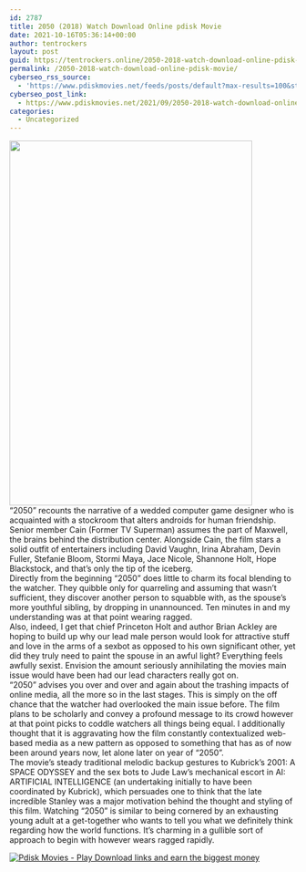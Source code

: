 ```yaml
---
id: 2787
title: 2050 (2018) Watch Download Online pdisk Movie
date: 2021-10-16T05:36:14+00:00
author: tentrockers
layout: post
guid: https://tentrockers.online/2050-2018-watch-download-online-pdisk-movie/
permalink: /2050-2018-watch-download-online-pdisk-movie/
cyberseo_rss_source:
  - 'https://www.pdiskmovies.net/feeds/posts/default?max-results=100&start-index=601'
cyberseo_post_link:
  - https://www.pdiskmovies.net/2021/09/2050-2018-watch-download-online-pdisk.html
categories:
  - Uncategorized
---
```

<div class="separator">
  <a href="https://1.bp.blogspot.com/-9aheisPHHXU/YTe0ADmuJAI/AAAAAAAAAvM/-nzkrOWGOdg4VXgQJmJee-M9kqrk9OfHACLcBGAsYHQ/s275/2050%2B%25282018%2529%2BWatch%2BDownload%2BOnline%2Bpdisk%2BMovie.jpg" imageanchor="1"><img loading="lazy" border="0" data-original-height="275" data-original-width="183" height="640" src="https://1.bp.blogspot.com/-9aheisPHHXU/YTe0ADmuJAI/AAAAAAAAAvM/-nzkrOWGOdg4VXgQJmJee-M9kqrk9OfHACLcBGAsYHQ/w426-h640/2050%2B%25282018%2529%2BWatch%2BDownload%2BOnline%2Bpdisk%2BMovie.jpg" width="426" /></a>
</div>



<div>
  <div>
    <span>&#8220;2050&#8221; recounts the narrative of a wedded computer game designer who is acquainted with a stockroom that alters androids for human friendship. Senior member Cain (Former TV Superman) assumes the part of Maxwell, the brains behind the distribution center. Alongside Cain, the film stars a solid outfit of entertainers including David Vaughn, Irina Abraham, Devin Fuller, Stefanie Bloom, Stormi Maya, Jace Nicole, Shannone Holt, Hope Blackstock, and that&#8217;s only the tip of the iceberg.&nbsp;</span>
  </div>
  
  <div>
    <span>Directly from the beginning &#8220;2050&#8221; does little to charm its focal blending to the watcher. They quibble only for quarreling and assuming that wasn&#8217;t sufficient, they discover another person to squabble with, as the spouse&#8217;s more youthful sibling, by dropping in unannounced. Ten minutes in and my understanding was at that point wearing ragged.&nbsp;</span>
  </div>
  
  <div>
    <span>Also, indeed, I get that chief Princeton Holt and author Brian Ackley are hoping to build up why our lead male person would look for attractive stuff and love in the arms of a sexbot as opposed to his own significant other, yet did they truly need to paint the spouse in an awful light? Everything feels awfully sexist. Envision the amount seriously annihilating the movies main issue would have been had our lead characters really got on.&nbsp;</span>
  </div>
  
  <div>
    <span>&#8220;2050&#8221; advises you over and over and again about the trashing impacts of online media, all the more so in the last stages. This is simply on the off chance that the watcher had overlooked the main issue before. The film plans to be scholarly and convey a profound message to its crowd however at that point picks to coddle watchers all things being equal. I additionally thought that it is aggravating how the film constantly contextualized web-based media as a new pattern as opposed to something that has as of now been around years now, let alone later on year of &#8220;2050&#8221;.&nbsp;</span>
  </div>
  
  <div>
    <span>The movie&#8217;s steady traditional melodic backup gestures to Kubrick&#8217;s 2001: A SPACE ODYSSEY and the sex bots to Jude Law&#8217;s mechanical escort in AI: ARTIFICIAL INTELLIGENCE (an undertaking initially to have been coordinated by Kubrick), which persuades one to think that the late incredible Stanley was a major motivation behind the thought and styling of this film. Watching &#8220;2050&#8221; is similar to being cornered by an exhausting young adult at a get-together who wants to tell you what we definitely think regarding how the world functions. It&#8217;s charming in a gullible sort of approach to begin with however wears ragged rapidly.</span>
  </div>
</div>

[![](https://1.bp.blogspot.com/-KJZYdQTn3nw/YS8VdIdXMyI/AAAAAAAAaw4/BR8dsGkpxw0T8C_4G4ALfMA7cP79KN3kwCLcBGAsYHQ/w400-h58/play_download_buttuons-removebg-preview.png "Pdisk Movies - Play Download links and earn the biggest money")](https://kofilink.com/1/bnYyajY5MDAwa3pp?dn=1)